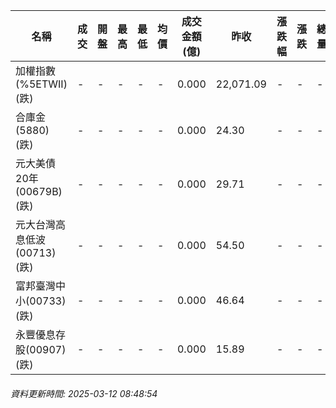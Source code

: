 | 名稱 | 成交 | 開盤 | 最高 | 最低 | 均價 | 成交金額(億) | 昨收 | 漲跌幅 | 漲跌 | 總量 | 昨量 | 振幅 |
| -------- | -------- | -------- | -------- |-------- | -------- | -------- |-------- |-------- |-------- | -------- | -------- |-------- |
|加權指數(%5ETWII) (跌)|-|-|-|-|-|0.000|22,071.09|-|-|-|-|0.00%|
|合庫金(5880) (跌)|-|-|-|-|-|0.000|24.30|-|-|-|-|0.00%|
|元大美債20年(00679B) (跌)|-|-|-|-|-|0.000|29.71|-|-|-|-|0.00%|
|元大台灣高息低波(00713) (跌)|-|-|-|-|-|0.000|54.50|-|-|-|-|0.00%|
|富邦臺灣中小(00733) (跌)|-|-|-|-|-|0.000|46.64|-|-|-|-|0.00%|
|永豐優息存股(00907) (跌)|-|-|-|-|-|0.000|15.89|-|-|-|-|0.00%|
###### 資料更新時間: 2025-03-12 08:48:54